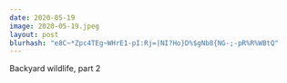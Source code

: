 ```yaml
---
date: 2020-05-19
image: 2020-05-19.jpeg
layout: post
blurhash: "e8C~*Zpc4TEg~WHrE1-pI:Rj=|NI?Ho}D%$gNb8{NG-;-pR%R%WBtQ"
---
```


Backyard wildlife, part 2
